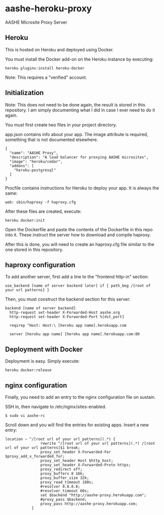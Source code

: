 # aashe-heroku-proxy

AASHE Microsite Proxy Server

## Heroku

This is hosted on Heroku and deployed using Docker. 

You must install the Docker add-on on the Heroku instance by executing:

    heroku plugins:install heroku-docker

Note: This requires a "verified" account.

## Initialization

Note: This does not need to be done again, the result is stored in this repository. 
I am simply documenting what I did in case I ever need to do it again.


You must first create two files in your project directory.

app.json contains info about your app. The image attribute is required, something
that is not documented elsewhere.

    {
      "name": "AASHE Proxy",
      "description": "A load balancer for proxying AASHE microsites",
      "image": "heroku/cedar",
      "addons": [
        "heroku-postgresql"
      ]
    }

Procfile contains instructions for Heroku to deploy your app. It is always
the same:

    web: sbin/haproxy -f haproxy.cfg

After these files are created, execute:

    heroku docker:init

Open the Dockerfile and paste the contents of the Dockerfile in this repo into it.
These instruct the server how to download and compile haproxy.

After this is done, you will need to create an haproxy.cfg file similar to the one
stored in this repository.

## haproxy configuration

To add another server, first add a line to the "frontend http-in" section:

    use_backend [name of server backend later] if { path_beg /[root of your url patterns] }

Then, you must construct the backend section for this server:

    backend [name of server backend]
      http-request set-header X-Forwarded-Host aashe.org
      http-request set-header X-Forwarded-Port %[dst_port]

      reqirep ^Host: Host:\ [heroku app name].herokuapp.com

      server [heroku app name] [heroku app name].herokuapp.com:80

## Deployment with Docker

Deployment is easy. Simply execute:

    heroku docker:release

## nginx configuration

Finally, you need to add an entry to the nginx configuration file on sustain.

SSH in, then navigate to /etc/nginx/sites-enabled.

    $ sudo vi aashe-rc

Scroll down and you will find the entries for existing apps. Insert a new entry:

    location ~ ^/[root url of your url patterns](.*) {
                    rewrite ^/[root url of your url patterns](.*) /[root url of your url patterns]$1 break;
                    proxy_set_header X-Forwarded-For $proxy_add_x_forwarded_for;
                    proxy_set_header Host $http_host;
                    proxy_set_header X-Forwarded-Proto https;
                    proxy_redirect off;
                    proxy_buffers 8 16k;
                    proxy_buffer_size 32k;
                    proxy_read_timeout 180s;
                    #resolver 8.8.8.8;
                    #resolver_timeout 60s;
                    set $backend "http://aashe-proxy.herokuapp.com";
                    #proxy_pass $backend;
                    proxy_pass http://aashe-proxy.herokuapp.com;
                }

